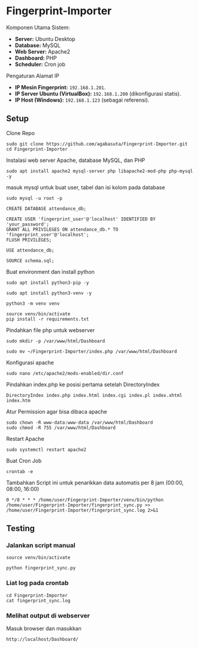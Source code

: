 # Fingerprint-Importer

Komponen Utama Sistem:

- **Server:** Ubuntu Desktop
- **Database:** MySQL
- **Web Server:** Apache2
- **Dashboard:** PHP
- **Scheduler:** Cron job

Pengaturan Alamat IP

- **IP Mesin Fingerprint:** `192.168.1.201`.
- **IP Server Ubuntu (VirtualBox):** `192.168.1.200` (dikonfigurasi statis).
- **IP Host (Windows):** `192.168.1.123` (sebagai referensi).

## Setup 

Clone Repo
```
sudo git clone https://github.com/agabasuta/Fingerprint-Importer.git
cd Fingerprint-Importer
```
Instalasi web server Apache, database MySQL, dan PHP
```
sudo apt install apache2 mysql-server php libapache2-mod-php php-mysql -y
```

masuk mysql untuk buat user, tabel dan isi kolom pada database
```
sudo mysql -u root -p
```
```
CREATE DATABASE attendance_db;
```
```
CREATE USER 'fingerprint_user'@'localhost' IDENTIFIED BY 'your_password';
GRANT ALL PRIVILEGES ON attendance_db.* TO 'fingerprint_user'@'localhost';
FLUSH PRIVILEGES;
```
```
USE attendance_db;

SOURCE schema.sql;
```

Buat environment dan install python

```
sudo apt install python3-pip -y
```
```
sudo apt install python3-venv -y
```
```
python3 -m venv venv

source venv/bin/activate
pip install -r requirements.txt
```
Pindahkan file php untuk webserver
```
sudo mkdir -p /var/www/html/Dashboard
```
```
sudo mv ~/Fingerprint-Importer/index.php /var/www/html/Dashboard
```

Konfigurasi apache
```
sudo nano /etc/apache2/mods-enabled/dir.conf

```
Pindahkan index.php ke posisi pertama setelah DirectoryIndex
```
DirectoryIndex index.php index.html index.cgi index.pl index.xhtml index.htm
```

Atur Permission agar bisa dibaca apache
```
sudo chown -R www-data:www-data /var/www/html/Dashboard
sudo chmod -R 755 /var/www/html/Dashboard
```

Restart Apache
```
sudo systemctl restart apache2
```
Buat Cron Job
```
crontab -e
```
Tambahkan Script ini untuk penarikkan data automatis per 8 jam (00:00, 08:00, 16:00)
```
0 */8 * * * /home/user/Fingerprint-Importer/venv/bin/python /home/user/Fingerprint-Importer/fingerprint_sync.py >> /home/user/Fingerprint-Importer/fingerprint_sync.log 2>&1
```

## Testing

### Jalankan script manual
```
source venv/bin/activate
```
```
python fingerprint_sync.py
```

### Liat log pada crontab
```
cd Fingerprint-Importer
cat fingerprint_sync.log
```

### Melihat output di webserver
Masuk browser dan masukkan
```
http://localhost/Dashboard/
```
